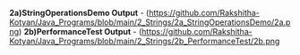 **2a)StringOperationsDemo Output** - (https://github.com/Rakshitha-Kotyan/Java_Programs/blob/main/2_Strings/2a_StringOperationsDemo/2a.png)
**2b)PerformanceTest Output** - (https://github.com/Rakshitha-Kotyan/Java_Programs/blob/main/2_Strings/2b_PerformanceTest/2b.png
